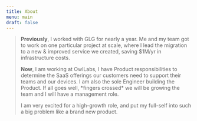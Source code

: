 ```yaml
---
title: About
menu: main
draft: false
---
```

> **Previously**, I worked with GLG for nearly a year. Me and my team got to work on one particular project at scale, where I lead the migration to a new & improved service we created, saving $1M/yr in infrastructure costs.
>
> **Now**, I am working at OwlLabs, I have Product responsibilities to determine the SaaS offerings our customers need to support their teams and our devices. I am also the sole Engineer building the Product. If all goes well, \*fingers crossed\* we will be growing the team and I will have a management role.
>
> I am very excited for a high-growth role, and put my full-self into such a big problem like a brand new product.
